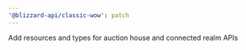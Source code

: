 ```yaml
---
'@blizzard-api/classic-wow': patch
---
```


Add resources and types for auction house and connected realm APIs
